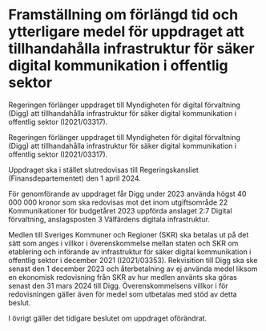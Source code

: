 # Framställning om förlängd tid och ytterligare medel för uppdraget att tillhandahålla infrastruktur för säker digital kommunikation i offentlig sektor

Regeringen förlänger uppdraget till Myndigheten för digital förvaltning (Digg) att tillhandahålla infrastruktur för säker digital kommunikation i offentlig sektor (I2021/03317).

Regeringen förlänger uppdraget till Myndigheten för digital förvaltning (Digg) att tillhandahålla infrastruktur för säker digital kommunikation i offentlig sektor (I2021/03317).

Uppdraget ska i stället slutredovisas till Regeringskansliet (Finansdepartementet) den 1 april 2024.

För genomförande av uppdraget får Digg under 2023 använda högst
40 000 000 kronor som ska redovisas mot det inom utgiftsområde 22
Kommunikationer för budgetåret 2023 uppförda anslaget 2:7 Digital
förvaltning, anslagsposten 3 Välfärdens digitala infrastruktur.

Medlen till Sveriges Kommuner och Regioner (SKR) ska betalas ut på det
sätt som anges i villkor i överenskommelse mellan staten och SKR om
etablering och införande av infrastruktur för säker digital kommunikation i
offentlig sektor i december 2021 (I2021/03353). Rekvisition till Digg ska ske
senast den 1 december 2023 och återbetalning av ej använda medel liksom
en ekonomisk redovisning från SKR av hur medlen använts ska göras senast
den 31 mars 2024 till Digg. Överenskommelsens villkor i för redovisningen
gäller även för medel som utbetalas med stöd av detta beslut.

I övrigt gäller det tidigare beslutet om uppdraget oförändrat.
